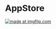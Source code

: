 # AppStore
<a href="https://imgflip.com/gif/1keubn"><img src="https://i.imgflip.com/1keubn.gif" title="made at imgflip.com"/></a>
